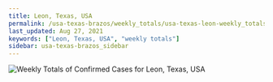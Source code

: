 ```yaml
---
title: Leon, Texas, USA
permalink: /usa-texas-brazos/weekly_totals/usa-texas-leon-weekly_totals.html
last_updated: Aug 27, 2021
keywords: ["Leon, Texas, USA", "weekly totals"]
sidebar: usa-texas-brazos_sidebar
---
```


![Weekly Totals of Confirmed Cases for Leon, Texas, USA](/covid_tracker/images/graphs/usa-texas-leon-weekly_totals_graph.png)
